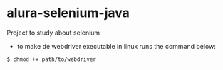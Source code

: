 # alura-selenium-java 
Project to study about selenium

- to make de webdriver executable in linux runs the command below:

```sh
$ chmod +x path/to/webdriver
```